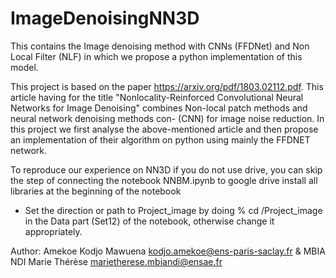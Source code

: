 # ImageDenoisingNN3D
This contains the Image denoising method with CNNs (FFDNet) and Non Local Filter (NLF) in which we propose a python implementation of this model.

This project is based on the paper https://arxiv.org/pdf/1803.02112.pdf. This article having
for the title "Nonlocality-Reinforced Convolutional Neural Networks for Image Denoising" combines
Non-local patch methods and neural network denoising methods con-
(CNN) for image noise reduction. In this project we first analyse
the above-mentioned article and then propose an implementation of their algorithm on python using
mainly the FFDNET network.


To reproduce our experience on NN3D
if you do not use drive, you can skip the step of connecting the notebook NNBM.ipynb to google drive
install all libraries at the beginning of the notebook
- Set the direction or path to Project_image by doing % cd /Project_image in the Data part (Set12) of the notebook, otherwise change it appropriately.

Author: Amekoe Kodjo Mawuena <kodjo.amekoe@ens-paris-saclay.fr> & MBIA NDI Marie Thérèse <marietherese.mbiandi@ensae.fr>
